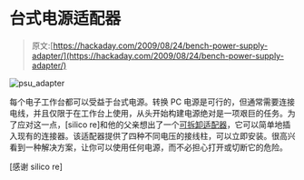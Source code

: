 # 台式电源适配器

> 原文:[https://hackaday.com/2009/08/24/bench-power-supply-adapter/](https://hackaday.com/2009/08/24/bench-power-supply-adapter/)

![psu_adapter](../Images/f4d56e0833ac91cd9a4128a39ef2ab73.png "psu_adapter")

每个电子工作台都可以受益于台式电源。转换 PC 电源是可行的，但通常需要连接电线，并且仅限于在工作台上使用，从头开始构建电源绝对是一项艰巨的任务。为了应对这一点，[silico re]和他的父亲想出了一个[可拆卸适配器](http://forum.sparkfun.com/viewtopic.php?p=79395#79395)，它可以简单地插入现有的连接器。该适配器提供了四种不同电压的接线柱，可以立即安装。很高兴看到一种解决方案，让你可以使用任何电源，而不必担心打开或切断它的危险。

[感谢 silico re]